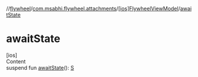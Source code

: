 //[flywheel](../../../index.md)/[com.msabhi.flywheel.attachments](../index.md)/[[ios]FlywheelViewModel](index.md)/[awaitState](await-state.md)



# awaitState  
[ios]  
Content  
suspend fun [awaitState](await-state.md)(): [S](index.md)  



